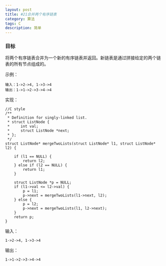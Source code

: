 ```yaml
---
layout: post
title: #21合并两个有序链表
category: 算法
tags: C
description: 简单
--- 
```

### 目标
将两个有序链表合并为一个新的有序链表并返回。新链表是通过拼接给定的两个链表的所有节点组成的。 

示例：

	输入：1->2->4, 1->3->4
	输出：1->1->2->3->4->4

实现：

	//C style
	/**
	 * Definition for singly-linked list.
	 * struct ListNode {
	 *     int val;
	 *     struct ListNode *next;
	 * };
	 */
	struct ListNode* mergeTwoLists(struct ListNode* l1, struct ListNode* l2) {
	
	    if (l1 == NULL) {
	        return l2;
	    } else if (l2 == NULL) {
	        return l1;
	    }
	  
	    struct ListNode *p = NULL;  
	    if (l1->val <= l2->val) {  
	        p = l1;  
	        p->next = mergeTwoLists(l1->next, l2);  
	    } else {  
	        p = l2;  
	        p->next = mergeTwoLists(l1, l2->next);  
	    }  
	    return p;  
	}

输入：
	
	1->2->4, 1->3->4

输出：

	1->1->2->3->4->4
